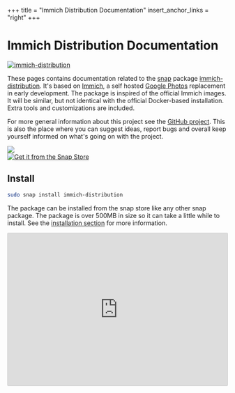 +++
title = "Immich Distribution Documentation"
insert_anchor_links = "right"
+++

# Immich Distribution Documentation

[![immich-distribution](https://snapcraft.io/immich-distribution/badge.svg)](https://snapcraft.io/immich-distribution)

These pages contains documentation related to the [snap](https://snapcraft.io/docs) package [immich-distribution](https://snapcraft.io/immich-distribution). It's based on [Immich](https://immich.app/), a self hosted [Google Photos](https://en.wikipedia.org/wiki/Google_Photos) replacement in early development. The package is inspired of the official Immich images. It will be similar, but not identical with the official Docker-based installation. Extra tools and customizations are included.

For more general information about this project see the [GitHub project](https://github.com/nsg/immich-distribution). This is also the place where you can suggest ideas, report bugs and overall keep yourself informed on what's going on with the project.

<div class="twowaygrid">
    <div>
        <img src="/img/immich-dist-snap.png" />
    </div>
    <div>
        <a href="https://snapcraft.io/immich-distribution">
            <img src="https://snapcraft.io/static/images/badges/en/snap-store-black.svg" alt="Get it from the Snap Store"/>
        </a>
    </div>
</div>

## Install

```sh
sudo snap install immich-distribution
```

The package can be installed from the snap store like any other snap package. The package is over 500MB in size so it can take a little while to install. See the [installation section](@/installation/install.md) for more information.

<iframe src="https://snapcraft.io/immich-distribution/embedded?channels=true" frameborder="0" width="100%" height="350px" style="border: 1px solid #CCC; border-radius: 2px;"></iframe>
